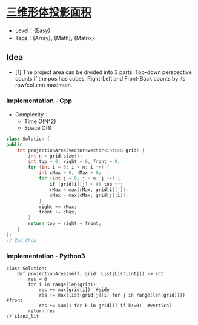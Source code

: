 # [三维形体投影面积](https://leetcode-cn.com/problems/projection-area-of-3d-shapes/)

- Level：{Easy}
- Tags：{Array}, {Math}, {Matrix}

## Idea

- [1] The project area can be divided into 3 parts. Top-down perspective counts if the pos has cubes, Right-Left and Front-Back counts by its row/column maximum.

### Implementation - Cpp
- Complexity：
  - Time O(N^2)
  - Space O(1)

``` c++
class Solution {
public:
    int projectionArea(vector<vector<int>>& grid) {
        int n = grid.size();
        int top = 0, right = 0, front = 0;
        for (int i = 0; i < n; i ++) {
            int cMax = 0, rMax = 0;
            for (int j = 0; j < n; j ++) {
                if (grid[i][j] > 0) top ++;
                rMax = max(rMax, grid[i][j]);
                cMax = max(cMax, grid[j][i]);
            }
            right += rMax;
            front += cMax;
        }
        return top + right + front;
    }
};
// Zed Chou
```

### Implementation - Python3
``` Python3
class Solution:
    def projectionArea(self, grid: List[List[int]]) -> int:
        res = 0
        for i in range(len(grid)):
            res += max(grid[i])  #side
            res += max(list(grid[j][i] for j in range(len(grid))))  #front
            res += sum(1 for k in grid[i] if k!=0)  #vertical
        return res
// Lianz_lit
```
